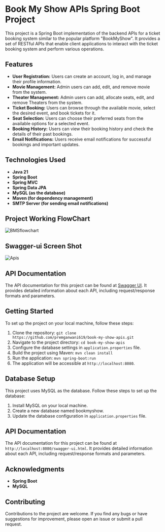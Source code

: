 # Book My Show APIs Spring Boot Project

This project is a Spring Boot implementation of the backend APIs for a ticket booking system similar to the popular platform "BookMyShow". It provides a set of RESTful APIs that enable client applications to interact with the ticket booking system and perform various operations.

## Features
* **User Registration:** Users can create an account, log in, and manage their profile information.
* **Movie Management:** Admin users can add, edit, and remove movie from the system.
* **Theater Management:** Admin users can add, allocate seats, edit, and remove Theaters from the system.
* **Ticket Booking:** Users can browse through the available movie, select the desired event, and book tickets for it.
* **Seat Selection:** Users can choose their preferred seats from the available options for a selected event.
* **Booking History:** Users can view their booking history and check the details of their past bookings.
* **Email Notifications:** Users receive email notifications for successful bookings and important updates.
## Technologies Used
* **Java 21**
* **Spring Boot**
* **Spring MVC**
* **Spring Data JPA**
* **MySQL (as the database)**
* **Maven (for dependency management)**
* **SMTP Server (for sending email notifications)**

## Project Working FlowChart
![BMSflowchart](https://github.com/premganwani619/book-my-show-apis/assets/83330321/05b5d06e-bdbf-4242-8d9b-0e6698984c05)


## Swagger-ui Screen Shot
![Apis](https://github.com/premganwani619/book-my-show-apis/assets/83330321/d38da867-b4c2-4e6e-b2d0-d33765769848)

## API Documentation
The API documentation for this project can be found at [Swagger UI](https://book-my-show-apis.onrender.com/swagger-ui.html). It provides detailed information about each API, including request/response formats and parameters.

## Getting Started
To set up the project on your local machine, follow these steps:

1. Clone the repository: `git clone https://github.com/premganwani619/book-my-show-apis.git`
2. Navigate to the project directory: `cd book-my-show-apis`
3. Configure the database settings in `application.properties` file.
4. Build the project using Maven: `mvn clean install`
5. Run the application: `mvn spring-boot:run`
6. The application will be accessible at `http://localhost:8080`.

## Database Setup
This project uses MySQL as the database. Follow these steps to set up the database:
1. Install MySQL on your local machine.
2. Create a new database named bookmyshow.
3. Update the database configuration in `application.properties` file.
## API Documentation
The API documentation for this project can be found at `http://localhost:8080/swagger-ui.html`. It provides detailed information about each API, including request/response formats and parameters.
<!-- ## Authentication
Some APIs require authentication to access. To authenticate, send a request with the user's credentials (username and password) to the `/login` API. Upon successful authentication, you will receive an access token in the response. Include this token in the Authorization header of subsequent requests as a Bearer token. -->
## Acknowledgments
* **Spring Boot**
* **MySQL**
## Contributing
Contributions to the project are welcome. If you find any bugs or have suggestions for improvement, please open an issue or submit a pull request.
